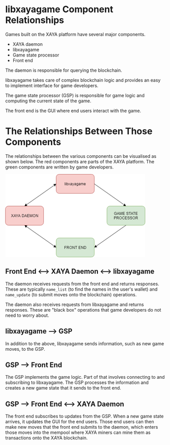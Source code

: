 # libxayagame Component Relationships

Games built on the XAYA platform have several major components.

- XAYA daemon
- libxayagame
- Game state processor
- Front end

The daemon is responsible for querying the blockchain.

libxayagame takes care of complex blockchain logic and provides an easy to implement interface for game developers.

The game state processor (GSP) is responsible for game logic and computing the current state of the game. 

The front end is the GUI where end users interact with the game.

# The Relationships Between Those Components

The relationships between the various components can be visualised as shown below. The red components are parts of the XAYA platform. The green components are written by game developers.

![XAYA game component relationships](libxayagame-mover.png)

## Front End <––> XAYA Daemon <––> libxayagame

The daemon receives requests from the front end and returns responses. These are typically `name_list` (to find the names in the user's wallet) and `name_update` (to submit moves onto the blockchain) operations. 

The daemon also receives requests from libxayagame and returns responses. These are "black box" operations that game developers do not need to worry about.

## libxayagame ––> GSP

In addition to the above, libxayagame sends information, such as new game moves, to the GSP. 

## GSP ––> Front End

The GSP implements the game logic. Part of that involves connecting to and subscribing to libxayagame. The GSP processes the information and creates a new game state that it sends to the front end.

## GSP ––> Front End <––> XAYA Daemon

The front end subscribes to updates from the GSP. When a new game state arrives, it updates the GUI for the end users. Those end users can then make new moves that the front end submits to the daemon, which enters those moves into the mempool where XAYA miners can mine them as transactions onto the XAYA blockchain.











